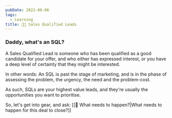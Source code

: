 ```yaml
---
pubDate: 2022-06-06
tags:
  - Learning
title: 🧑‍🎓 Sales Qualified Leads
---
```


### Daddy, what's an SQL?

A Sales Qualified Lead is someone who has been qualified as a good candidate for your offer, and who either has expressed interest, or you have a deep level of certainty that they might be interested.

In other words: An SQL is past the stage of marketing, and is in the phase of assessing the problem, the urgency, the need and the problem-cost.

As such, SQLs are your highest value leads, and they're usually the opportunities you want to prioritise.

So, let's get into gear, and ask: [[🚀 What needs to happen?|What needs to happen for this deal to close?]]
